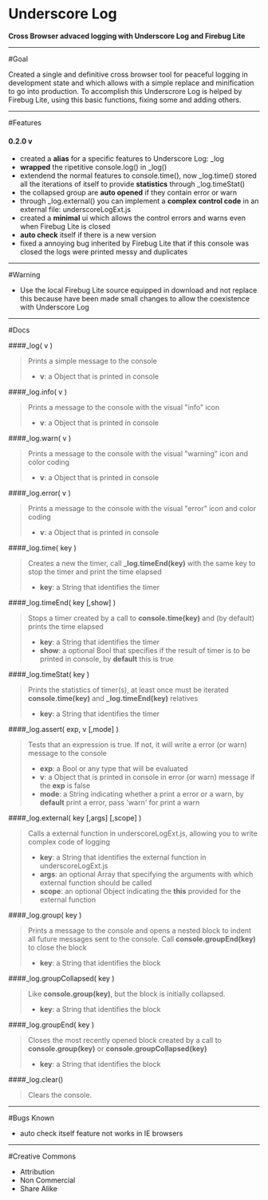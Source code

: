 Underscore Log
==============
<b>Cross Browser advaced logging with Underscore Log and Firebug Lite</b>

----------------------------------------------------------------------------

#Goal

Created a single and definitive cross browser tool for peaceful logging in development state and which allows with a simple replace and minification to go into production. To accomplish this Underscrore Log is helped by Firebug Lite, using this basic functions, fixing some and adding others.

----------------------------------------------------------------------------

#Features

#### 0.2.0 v
<ul>
<li>created a <b>alias</b> for a specific features to Underscore Log: _log</li>
<li><b>wrapped</b> the ripetitive console.log() in _log()</li>
<li>extendend the normal features to console.time(), now _log.time() stored all the iterations of itself to provide <b>statistics</b> through _log.timeStat()</li>
<li>the collapsed group are <b>auto opened</b> if they contain error or warn</li>
<li>through _log.external() you can implement a <b>complex control code</b> in an external file: underscoreLogExt.js</li>
<li>created a <b>minimal</b> ui which allows the control errors and warns even when Firebug Lite is closed</li>
<li><b>auto check</b> itself if there is a new version</li>
<li>fixed a annoying bug inherited by Firebug Lite that if this console was closed the logs were printed messy and duplicates</li>
</ul>

----------------------------------------------------------------------------

#Warning

<ul>
<li> Use the local Firebug Lite source equipped in download and not replace this because have been made small changes to allow the coexistence with Underscore Log</li>
</ul>

----------------------------------------------------------------------------

#Docs

####_log( v )
> Prints a simple message  to the console
> <ul>
> <li><b>v</b>: a Object that is printed in console</li>
> </ul>

####_log.info( v )
> Prints a message to the console with the visual "info" icon
> <ul>
> <li><b>v</b>: a Object that is printed in console</li>
> </ul>

####_log.warn( v )
> Prints a message to the console with the visual "warning" icon and color coding
> <ul>
> <li><b>v</b>: a Object that is printed in console</li>
> </ul>

####_log.error( v )
> Prints a message to the console with the visual "error" icon and color coding
> <ul>
> <li><b>v</b>: a Object that is printed in console</li>
> </ul>

####_log.time( key )
> Creates a new the timer, call <b>_log.timeEnd(key)</b> with the same key to stop the timer and print the time elapsed
> <ul>
> <li><b>key</b>: a String that identifies the timer</li>
> </ul>

####_log.timeEnd( key [,show] )
> Stops a timer created by a call to <b>console.time(key)</b> and (by default) prints the time elapsed
> <ul>
> <li><b>key</b>: a String that identifies the timer</li>
> <li><b>show</b>: a optional Bool that specifies if the result of timer is to be printed in console, by <b>default</b> this is true</li>
> </ul>

####_log.timeStat( key )
> Prints the statistics of timer(s), at least once must be iterated <b>console.time(key)</b> and <b>_log.timeEnd(key)</b> relatives
> <ul>
> <li><b>key</b>: a String that identifies the timer</li>
> </ul>

####_log.assert( exp, v [,mode] )
> Tests that an expression is true. If not, it will write a error (or warn) message to the console
> <ul>
> <li><b>exp</b>: a Bool or any type that will be evaluated</li>
> <li><b>v</b>: a Object that is printed in console in error (or warn) message if the <b>exp</b> is false</li>
> <li><b>mode</b>: a String indicating whether a print a error or a warn, by <b>default</b> print a error, pass 'warn' for print a warn</li>
> </ul>

####_log.external( key [,args] [,scope] )
> Calls a external function in underscoreLogExt.js, allowing you to write complex code of logging
> <ul>
> <li><b>key</b>: a String that identifies the external function in underscoreLogExt.js</li>
> <li><b>args</b>: an optional Array that specifying the arguments with which external function should be called</li>
> <li><b>scope</b>: an optional Object indicating the <b>this</b> provided for the external function</li>
> </ul>

####_log.group( key )
> Prints a message to the console and opens a nested block to indent all future messages sent to the console. Call <b>console.groupEnd(key)</b> to close the block
> <ul>
> <li><b>key</b>: a String that identifies the block</li>
> </ul>

####_log.groupCollapsed( key )
> Like <b>console.group(key)</b>, but the block is initially collapsed.
> <ul>
> <li><b>key</b>: a String that identifies the block</li>
> </ul>

####_log.groupEnd( key )
> Closes the most recently opened block created by a call to <b>console.group(key)</b> or <b>console.groupCollapsed(key)</b>
> <ul>
> <li><b>key</b>: a String that identifies the block</li>
> </ul>

####_log.clear()
> Clears the console.

----------------------------------------------------------------------------

#Bugs Known

<ul>
<li>auto check itself feature not works in IE browsers</li>
</ul>

----------------------------------------------------------------------------

#Creative Commons

<ul>
<li>Attribution</li>
<li>Non Commercial</li>
<li>Share Alike</li>
</ul>